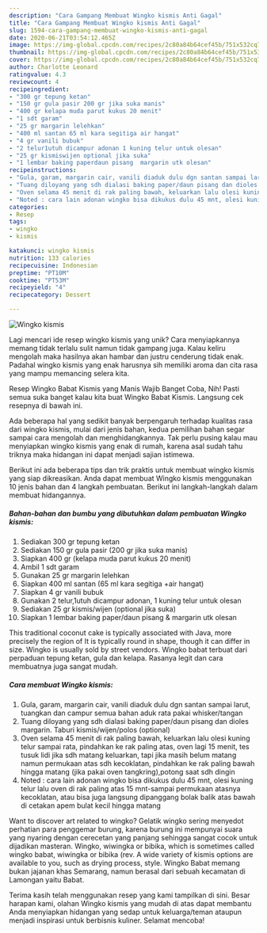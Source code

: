 ```yaml
---
description: "Cara Gampang Membuat Wingko kismis Anti Gagal"
title: "Cara Gampang Membuat Wingko kismis Anti Gagal"
slug: 1594-cara-gampang-membuat-wingko-kismis-anti-gagal
date: 2020-06-21T03:54:12.465Z
image: https://img-global.cpcdn.com/recipes/2c80a84b64cef45b/751x532cq70/wingko-kismis-foto-resep-utama.jpg
thumbnail: https://img-global.cpcdn.com/recipes/2c80a84b64cef45b/751x532cq70/wingko-kismis-foto-resep-utama.jpg
cover: https://img-global.cpcdn.com/recipes/2c80a84b64cef45b/751x532cq70/wingko-kismis-foto-resep-utama.jpg
author: Charlotte Leonard
ratingvalue: 4.3
reviewcount: 4
recipeingredient:
- "300 gr tepung ketan"
- "150 gr gula pasir 200 gr jika suka manis"
- "400 gr kelapa muda parut kukus 20 menit"
- "1 sdt garam"
- "25 gr margarin lelehkan"
- "400 ml santan 65 ml kara segitiga air hangat"
- "4 gr vanili bubuk"
- "2 telur1utuh dicampur adonan 1 kuning telur untuk olesan"
- "25 gr kismiswijen optional jika suka"
- "1 lembar baking paperdaun pisang  margarin utk olesan"
recipeinstructions:
- "Gula, garam, margarin cair, vanili diaduk dulu dgn santan sampai larut, tuangkan dan campur semua bahan aduk rata pakai whisker/tangan"
- "Tuang diloyang yang sdh dialasi baking paper/daun pisang dan dioles margarin. Taburi kismis/wijen/polos (optional)"
- "Oven selama 45 menit di rak paling bawah, keluarkan lalu olesi kuning telur sampai rata, pindahkan ke rak paling atas, oven lagi 15 menit, tes tusuk lidi jika sdh matang keluarkan, tapi jika masih belum matang namun permukaan atas sdh kecoklatan, pindahkan ke rak paling bawah hingga matang (jika pakai oven tangkring),potong saat sdh dingin"
- "Noted : cara lain adonan wingko bisa dikukus dulu 45 mnt, olesi kuning telur lalu oven di rak paling atas 15 mnt-sampai permukaan atasnya kecoklatan, atau bisa juga langsung dipanggang bolak balik atas bawah di cetakan apem bulat kecil hingga matang"
categories:
- Resep
tags:
- wingko
- kismis

katakunci: wingko kismis 
nutrition: 133 calories
recipecuisine: Indonesian
preptime: "PT10M"
cooktime: "PT53M"
recipeyield: "4"
recipecategory: Dessert

---
```



![Wingko kismis](https://img-global.cpcdn.com/recipes/2c80a84b64cef45b/751x532cq70/wingko-kismis-foto-resep-utama.jpg)

Lagi mencari ide resep wingko kismis yang unik? Cara menyiapkannya memang tidak terlalu sulit namun tidak gampang juga. Kalau keliru mengolah maka hasilnya akan hambar dan justru cenderung tidak enak. Padahal wingko kismis yang enak harusnya sih memiliki aroma dan cita rasa yang mampu memancing selera kita.

Resep Wingko Babat Kismis yang Manis Wajib Banget Coba, Nih! Pasti semua suka banget kalau kita buat Wingko Babat Kismis. Langsung cek resepnya di bawah ini.

Ada beberapa hal yang sedikit banyak berpengaruh terhadap kualitas rasa dari wingko kismis, mulai dari jenis bahan, kedua pemilihan bahan segar sampai cara mengolah dan menghidangkannya. Tak perlu pusing kalau mau menyiapkan wingko kismis yang enak di rumah, karena asal sudah tahu triknya maka hidangan ini dapat menjadi sajian istimewa.


Berikut ini ada beberapa tips dan trik praktis untuk membuat wingko kismis yang siap dikreasikan. Anda dapat membuat Wingko kismis menggunakan 10 jenis bahan dan 4 langkah pembuatan. Berikut ini langkah-langkah dalam membuat hidangannya.

<!--inarticleads1-->

##### Bahan-bahan dan bumbu yang dibutuhkan dalam pembuatan Wingko kismis:

1. Sediakan 300 gr tepung ketan
1. Sediakan 150 gr gula pasir (200 gr jika suka manis)
1. Siapkan 400 gr (kelapa muda parut kukus 20 menit)
1. Ambil 1 sdt garam
1. Gunakan 25 gr margarin lelehkan
1. Siapkan 400 ml santan (65 ml kara segitiga +air hangat)
1. Siapkan 4 gr vanili bubuk
1. Gunakan 2 telur,1utuh dicampur adonan, 1 kuning telur untuk olesan
1. Sediakan 25 gr kismis/wijen (optional jika suka)
1. Siapkan 1 lembar baking paper/daun pisang &amp; margarin utk olesan


This traditional coconut cake is typically associated with Java, more precisely the region of It is typically round in shape, though it can differ in size. Wingko is usually sold by street vendors. Wingko babat terbuat dari perpaduan tepung ketan, gula dan kelapa. Rasanya legit dan cara membuatnya juga sangat mudah. 

<!--inarticleads2-->

##### Cara membuat Wingko kismis:

1. Gula, garam, margarin cair, vanili diaduk dulu dgn santan sampai larut, tuangkan dan campur semua bahan aduk rata pakai whisker/tangan
1. Tuang diloyang yang sdh dialasi baking paper/daun pisang dan dioles margarin. Taburi kismis/wijen/polos (optional)
1. Oven selama 45 menit di rak paling bawah, keluarkan lalu olesi kuning telur sampai rata, pindahkan ke rak paling atas, oven lagi 15 menit, tes tusuk lidi jika sdh matang keluarkan, tapi jika masih belum matang namun permukaan atas sdh kecoklatan, pindahkan ke rak paling bawah hingga matang (jika pakai oven tangkring),potong saat sdh dingin
1. Noted : cara lain adonan wingko bisa dikukus dulu 45 mnt, olesi kuning telur lalu oven di rak paling atas 15 mnt-sampai permukaan atasnya kecoklatan, atau bisa juga langsung dipanggang bolak balik atas bawah di cetakan apem bulat kecil hingga matang


Want to discover art related to wingko? Gelatik wingko sering menyedot perhatian para penggemar burung, karena burung ini mempunyai suara yang nyaring dengan cerecetan yang panjang sehingga sangat cocok untuk dijadikan masteran. Wingko, wiwingka or bibika, which is sometimes called wingko babat, wiwingka or bibika (rev. A wide variety of kismis options are available to you, such as drying process, style. Wingko Babat memang bukan jajanan khas Semarang, namun berasal dari sebuah kecamatan di Lamongan yaitu Babat. 

Terima kasih telah menggunakan resep yang kami tampilkan di sini. Besar harapan kami, olahan Wingko kismis yang mudah di atas dapat membantu Anda menyiapkan hidangan yang sedap untuk keluarga/teman ataupun menjadi inspirasi untuk berbisnis kuliner. Selamat mencoba!
